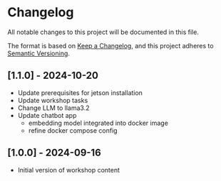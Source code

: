 # Changelog

All notable changes to this project will be documented in this file.

The format is based on [Keep a Changelog](https://keepachangelog.com/en/1.0.0/),
and this project adheres to [Semantic Versioning](https://semver.org/spec/v2.0.0.html).

## [1.1.0] - 2024-10-20

- Update prerequisites for jetson installation
- Update workshop tasks
- Change LLM to llama3.2
- Update chatbot app
    - embedding model integrated into docker image
    - refine docker compose config


## [1.0.0] - 2024-09-16

- Initial version of workshop content